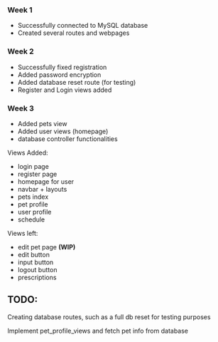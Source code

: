 ### Week 1
- Successfully connected to MySQL database
- Created several routes and webpages

### Week 2
- Successfully fixed registration
- Added password encryption
- Added database reset route (for testing)
- Register and Login views added

### Week 3
- Added pets view
- Added user views (homepage)
- database controller functionalities

Views Added:
- login page
- register page
- homepage for user
- navbar + layouts
- pets index
- pet profile
- user profile
- schedule

Views left:
- edit pet page **(WIP)**
- edit button
- input button
- logout button
- prescriptions

TODO:
------
Creating database routes, such as a full db reset for testing purposes

Implement pet_profile_views and fetch pet info from database